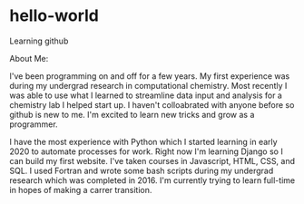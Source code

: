 # hello-world
Learning github

About Me:

I've been programming on and off for a few years. My first experience was during my undergrad research in computational chemistry. Most recently I was able to use what I learned to streamline data input and analysis for a chemistry lab I helped start up. I haven't colloabrated with anyone before so github is new to me. I'm excited to learn new tricks and grow as a programmer.

I have the most experience with Python which I started learning in early 2020 to automate processes for work. Right now I'm learning Django so I can build my first website. I've taken courses in Javascript, HTML, CSS, and SQL. I used Fortran and wrote some bash scripts during my undergrad research which was completed in 2016. I'm currently trying to learn full-time in hopes of making a carrer transition.
